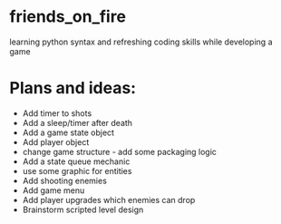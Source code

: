 # friends_on_fire
learning python syntax and refreshing coding skills while developing a game


# Plans and ideas:
* Add timer to shots
* Add a sleep/timer after death
* Add a game state object
* Add player object
* change game structure - add some packaging logic
* Add a state queue mechanic
* use some graphic for entities
* Add shooting enemies
* Add game menu
* Add player upgrades which enemies can drop
* Brainstorm scripted level design

